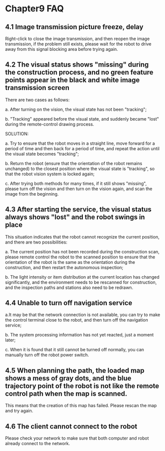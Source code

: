 # Chapter9 FAQ

## 4.1 Image transmission picture freeze, delay

Right-click to close the image transmission, and then reopen the image transmission, if the problem still exists, please wait for the robot to drive away from this signal blocking area before trying again.

## 4.2 The visual status shows "missing" during the construction process, and no green feature points appear in the black and white image transmission screen

There are two cases as follows:
   
a. After turning on the vision, the visual state has not been "tracking";
   
b. "Tracking" appeared before the visual state, and suddenly became "lost" during the remote-control drawing process.
  
SOLUTION: 
   
a. Try to ensure that the robot moves in a straight line, move forward for a period of time and then back for a period of time, and repeat the action until the visual state becomes "tracking";
   
b. Return the robot (ensure that the orientation of the robot remains unchanged) to the closest position where the visual state is "tracking", so that the robot vision system is locked again;
   
c. After trying both methods for many times, if it still shows "missing", please turn off the vision and then turn on the vision again, and scan the image from the beginning.

## 4.3 After starting the service, the visual status always shows "lost" and the robot swings in place

This situation indicates that the robot cannot recognize the current position, and there are two possibilities:
  
a. The current position has not been recorded during the construction scan, please remote control the robot to the scanned position to ensure that the orientation of the robot is the same as the orientation during the construction, and then restart the autonomous inspection;
  
b. The light intensity or item distribution at the current location has changed significantly, and the environment needs to be rescanned for construction, and the inspection paths and stations also need to be redrawn.

## 4.4 Unable to turn off navigation service

a.It may be that the network connection is not available, you can try to make the control terminal close to the robot, and then turn off the navigation service;

b. The system processing information has not yet reacted, just a moment later;

c. When it is found that it still cannot be turned off normally, you can manually turn off the robot power switch.

## 4.5 When planning the path, the loaded map shows a mess of gray dots, and the blue trajectory point of the robot is not like the remote control path when the map is scanned. 

This means that the creation of this map has failed. Please rescan the map and try again.

## 4.6 The client cannot connect to the robot

Please check your network to make sure that both computer and robot already connect to the network.
